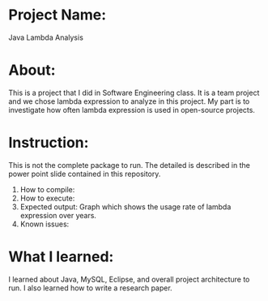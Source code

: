 # Project Name: 
Java Lambda Analysis

# About:
This is a project that I did in Software Engineering class. It is a team project and we chose lambda expression to analyze in this project. My part is to investigate how often lambda expression is used in open-source projects.

# Instruction: 
This is not the complete package to run. The detailed is described in the power point slide contained in this repository. 

1. How to compile: 
2. How to execute: 
3. Expected output: Graph which shows the usage rate of lambda expression over years.
4. Known issues:  

# What I learned:
I learned about Java, MySQL, Eclipse, and overall project architecture to run. 
I also learned how to write a research paper. 
